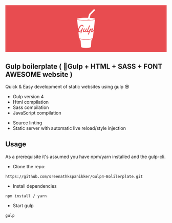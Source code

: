 <img src="./gulp.jpg" alt="Gatsby Starter" />


## Gulp boilerplate ( 🥤Gulp + HTML + SASS + FONT AWESOME website )

Quick & Easy development of static websites using gulp 😎

- Gulp version 4 
- Html compilation
- Sass compilation
- JavaScript compilation
* Source linting
* Static server with automatic live reload/style injection

## Usage

As a prerequisite it's assumed you have npm/yarn installed and the gulp-cli.

* Clone the repo: 

```
https://github.com/sreenathkspanikker/Gulp4-Bolilerplate.git
```

* Install dependencies

```
npm install / yarn
```

* Start gulp

```
gulp
```


